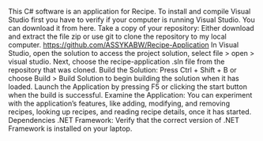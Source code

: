 
This C# software is an application for Recipe.
To install and compile Visual Studio first you have to verify if your computer is running Visual Studio. You can download it from here.
Take a copy of your repository: Either download and extract the file zip or use git to clone the repository to my local computer.
https://github.com/ASSYKABW/Recipe-Application
In Visual Studio, open the solution to access the project solution, select file > open > visual studio. Next, choose the recipe-application .sln file from the repository that was cloned.
Build the Solution: Press Ctrl + Shift + B or choose Build > Build Solution to begin building the solution when it has loaded.
Launch the Application by pressing F5 or clicking the start button when the build is successful.
Examine the Application: You can experiment with the application’s features, like adding, modifying, and removing recipes, looking up recipes, and reading recipe details, once it has started.
Dependencies
.NET Framework: Verify that the correct version of .NET Framework is installed on your laptop.


